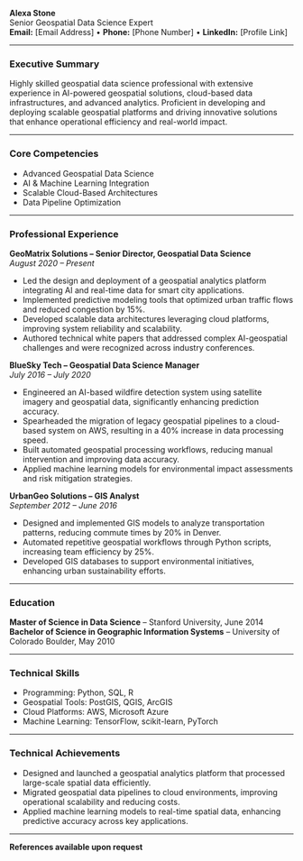 **Alexa Stone**  
 Senior Geospatial Data Science Expert  
 **Email:** \[Email Address\] • **Phone:** \[Phone Number\] • **LinkedIn:** \[Profile Link\]

---

### **Executive Summary**

Highly skilled geospatial data science professional with extensive experience in AI-powered geospatial solutions, cloud-based data infrastructures, and advanced analytics. Proficient in developing and deploying scalable geospatial platforms and driving innovative solutions that enhance operational efficiency and real-world impact.

---

### **Core Competencies**

* Advanced Geospatial Data Science  
* AI & Machine Learning Integration  
* Scalable Cloud-Based Architectures  
* Data Pipeline Optimization

---

### **Professional Experience**

**GeoMatrix Solutions – Senior Director, Geospatial Data Science**  
 *August 2020 – Present*

* Led the design and deployment of a geospatial analytics platform integrating AI and real-time data for smart city applications.  
* Implemented predictive modeling tools that optimized urban traffic flows and reduced congestion by 15%.  
* Developed scalable data architectures leveraging cloud platforms, improving system reliability and scalability.  
* Authored technical white papers that addressed complex AI-geospatial challenges and were recognized across industry conferences.

**BlueSky Tech – Geospatial Data Science Manager**  
 *July 2016 – July 2020*

* Engineered an AI-based wildfire detection system using satellite imagery and geospatial data, significantly enhancing prediction accuracy.  
* Spearheaded the migration of legacy geospatial pipelines to a cloud-based system on AWS, resulting in a 40% increase in data processing speed.  
* Built automated geospatial processing workflows, reducing manual intervention and improving data accuracy.  
* Applied machine learning models for environmental impact assessments and risk mitigation strategies.

**UrbanGeo Solutions – GIS Analyst**  
 *September 2012 – June 2016*

* Designed and implemented GIS models to analyze transportation patterns, reducing commute times by 20% in Denver.  
* Automated repetitive geospatial workflows through Python scripts, increasing team efficiency by 25%.  
* Developed GIS databases to support environmental initiatives, enhancing urban sustainability efforts.

---

### **Education**

**Master of Science in Data Science** – Stanford University, June 2014  
 **Bachelor of Science in Geographic Information Systems** – University of Colorado Boulder, May 2010

---

### **Technical Skills**

* Programming: Python, SQL, R  
* Geospatial Tools: PostGIS, QGIS, ArcGIS  
* Cloud Platforms: AWS, Microsoft Azure  
* Machine Learning: TensorFlow, scikit-learn, PyTorch

---

### **Technical Achievements**

* Designed and launched a geospatial analytics platform that processed large-scale spatial data efficiently.  
* Migrated geospatial data pipelines to cloud environments, improving operational scalability and reducing costs.  
* Applied machine learning models to real-time spatial data, enhancing predictive accuracy across key applications.

---

**References available upon request**

